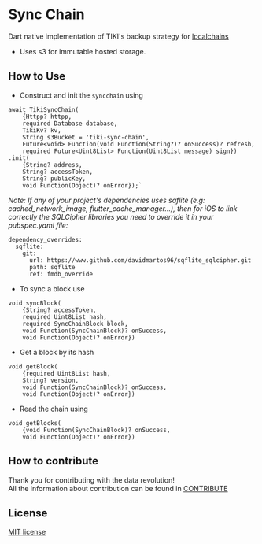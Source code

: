 # Sync Chain
Dart native implementation of TIKI's backup strategy for [localchains](https://github.com/tiki/localchain)
- Uses s3 for immutable hosted storage.

## How to Use
- Construct and init the `syncchain` using
```
await TikiSyncChain(
    {Httpp? httpp,
    required Database database,
    TikiKv? kv,
    String s3Bucket = 'tiki-sync-chain',
    Future<void> Function(void Function(String?)? onSuccess)? refresh,
    required Future<Uint8List> Function(Uint8List message) sign})
.init(
    {String? address,
    String? accessToken,
    String? publicKey,
    void Function(Object)? onError});`
```

*Note: If any of your project's dependencies uses sqflite (e.g: cached_network_image, flutter_cache_manager...), then for iOS to link correctly the SQLCipher libraries you need to override it in your pubspec.yaml file:*

```
dependency_overrides:
  sqflite:
    git:
      url: https://www.github.com/davidmartos96/sqflite_sqlcipher.git
      path: sqflite
      ref: fmdb_override
```

- To sync a block use
```
void syncBlock(
    {String? accessToken,
    required Uint8List hash,
    required SyncChainBlock block,
    void Function(SyncChainBlock)? onSuccess,
    void Function(Object)? onError})
```

- Get a block by its hash
```
void getBlock(
    {required Uint8List hash,
    String? version,
    void Function(SyncChainBlock)? onSuccess,
    void Function(Object)? onError})
```

- Read the chain using 
```
void getBlocks(
    {void Function(SyncChainBlock)? onSuccess,
    void Function(Object)? onError})
```

## How to contribute
Thank you for contributing with the data revolution!    
All the information about contribution can be found in [CONTRIBUTE](https://github.com/tiki/.github/blob/main/profile/CONTRIBUTE.md)

## License
[MIT license](https://github.com/tiki/syncchain/blob/main/LICENSE)
